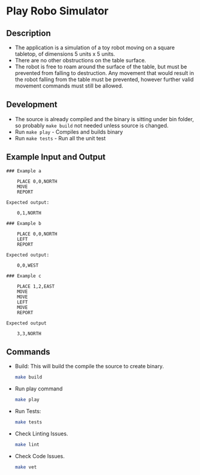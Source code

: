 # Play Robo Simulator

## Description
- The application is a simulation of a toy robot moving on a square tabletop,
  of dimensions 5 units x 5 units.
- There are no other obstructions on the table surface.
- The robot is free to roam around the surface of the table, but must be
  prevented from falling to destruction. Any movement that would result in the
  robot falling from the table must be prevented, however further valid
  movement commands must still be allowed.
  
## Development
* The source is already compiled and the binary is sitting under bin folder, so probably `make build` not needed unless source is changed.
* Run `make play` - Compiles and builds binary
* Run  `make tests` - Run all the unit test

## Example Input and Output
```
### Example a
 
    PLACE 0,0,NORTH
    MOVE
    REPORT

Expected output:

    0,1,NORTH

### Example b

    PLACE 0,0,NORTH
    LEFT
    REPORT

Expected output:

    0,0,WEST

### Example c

    PLACE 1,2,EAST
    MOVE
    MOVE
    LEFT
    MOVE
    REPORT

Expected output

    3,3,NORTH
```
## Commands

* Build: This will build the compile the source to create binary.
  ```sh
  make build
  ```
* Run play command
  ```sh
  make play
  ```
* Run Tests:
  ```sh
  make tests
  ```
* Check Linting Issues.
  ```sh
  make lint
  ```
* Check Code Issues.
  ```sh
  make vet
  ```

